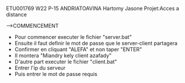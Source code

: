 ETU001769 W22 P-15 
ANDRIATOAVINA Hartomy Jasone
Projet:Acces a distance

-->COMMENCEMENT
- Pour commencer executer le fichier "server.bat"
- Ensuite il faut definir le mot de passe que le server-client partagera
- Confirmer en cliquant "ALEFA" et non taper "ENTER"
- Il montera "Miandry kely client azafady"
- D'autre part executer le fichier "client.bat"
- Entrer l'ip du serveur
- Puis entrer le mot de passe requis

